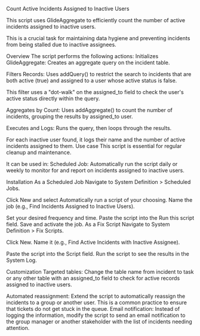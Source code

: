 Count Active Incidents Assigned to Inactive Users 

This script uses GlideAggregate to efficiently count the number of active incidents assigned to inactive users. 

This is a crucial task for maintaining data hygiene and preventing incidents from being stalled due to inactive assignees. 

Overview The script performs the following actions: Initializes GlideAggregate: Creates an aggregate query on the incident table. 

Filters Records: Uses addQuery() to restrict the search to incidents that are both active (true) and assigned to a user whose active status is false.

This filter uses a "dot-walk" on the assigned_to field to check the user's active status directly within the query.

Aggregates by Count: Uses addAggregate() to count the number of incidents, grouping the results by assigned_to user.

Executes and Logs: Runs the query, then loops through the results. 

For each inactive user found, it logs their name and the number of active incidents assigned to them. Use case This script is essential for regular cleanup and maintenance. 

It can be used in: Scheduled Job: Automatically run the script daily or weekly to monitor for and report on incidents assigned to inactive users. 

Installation As a Scheduled Job Navigate to System Definition > Scheduled Jobs.


Click New and select Automatically run a script of your choosing. Name the job (e.g., Find Incidents Assigned to Inactive Users).


Set your desired frequency and time. Paste the script into the Run this script field. Save and activate the job. As a Fix Script Navigate to System Definition > Fix Scripts.

Click New. Name it (e.g., Find Active Incidents with Inactive Assignee).


Paste the script into the Script field. Run the script to see the results in the System Log. 


Customization Targeted tables: Change the table name from incident to task or any other table with an assigned_to field to check for active records assigned to inactive users.


Automated reassignment: Extend the script to automatically reassign the incidents to a group or another user. This is a common practice to ensure that tickets do not get stuck in the queue. Email notification: Instead of logging the information, modify the script to send an email notification to the group manager or another stakeholder with the list of incidents needing attention.
